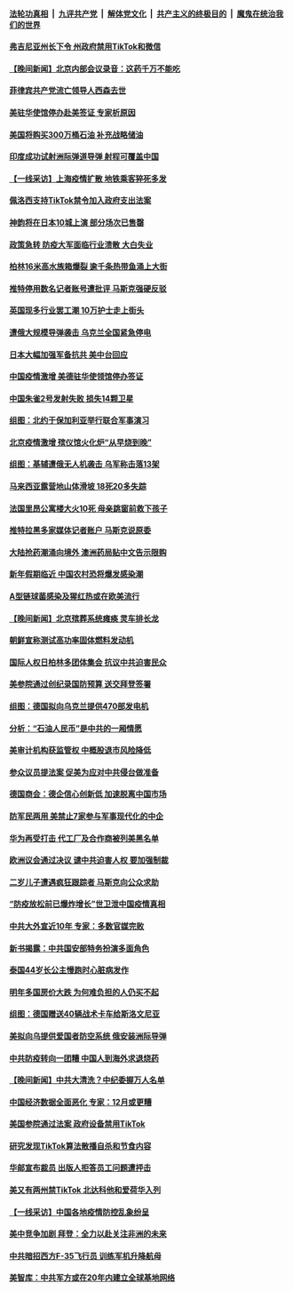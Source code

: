 ####  [法轮功真相](../../../../basic/blob/master/README.md?t=12172302) &nbsp;|&nbsp; [九评共产党](../../../../9ping.md/blob/master/README.md?t=12172302) &nbsp;|&nbsp; [解体党文化](../../../../jtdwh.md/blob/master/README.md?t=12172302)  &nbsp;|&nbsp; [共产主义的终极目的](../../../../gczydzjmd.md/blob/master/README.md?t=12172302) &nbsp;|&nbsp; [魔鬼在统治我们的世界](../../../../mgztzwmdsj.md/blob/master/README.md?t=12172302) 


#### [弗吉尼亚州长下令 州政府禁用TikTok和微信](../pages/nsc418/n13886676.md?t=12172302) 

#### [【晚间新闻】北京内部会议录音：这药千万不能吃](../pages/nsc418/n13886691.md?t=12172302) 

#### [菲律宾共产党流亡领导人西森去世](../pages/nsc418/n13886690.md?t=12172302) 

#### [美驻华使馆停办赴美签证 专家析原因](../pages/nsc418/n13886582.md?t=12172302) 

#### [美国将购买300万桶石油 补充战略储油](../pages/nsc418/n13886482.md?t=12172302) 

#### [印度成功试射洲际弹道导弹 射程可覆盖中国](../pages/nsc418/n13886447.md?t=12172302) 

#### [【一线采访】上海疫情扩散 地铁乘客猝死多发](../pages/nsc418/n13886278.md?t=12172302) 

#### [佩洛西支持TikTok禁令加入政府支出法案](../pages/nsc418/n13886373.md?t=12172302) 

#### [神韵将在日本10城上演 部分场次已售罄](../pages/nsc418/n13886036.md?t=12172302) 

#### [政策急转 防疫大军面临行业溃散 大白失业](../pages/nsc418/n13886279.md?t=12172302) 

#### [柏林16米高水族箱爆裂 逾千条热带鱼涌上大街](../pages/nsc418/n13886289.md?t=12172302) 

#### [推特停用数名记者账号遭批评 马斯克强硬反驳](../pages/nsc418/n13885785.md?t=12172302) 

#### [英国现多行业罢工潮 10万护士走上街头](../pages/nsc418/n13886355.md?t=12172302) 

#### [遭俄大规模导弹袭击 乌克兰全国紧急停电](../pages/nsc418/n13886332.md?t=12172302) 

#### [日本大幅加强军备抗共 美中台回应](../pages/nsc418/n13886331.md?t=12172302) 

#### [中国疫情激增 美德驻华使领馆停办签证](../pages/nsc418/n13886335.md?t=12172302) 

#### [中国朱雀2号发射失败 损失14颗卫星](../pages/nsc418/n13885136.md?t=12172302) 

#### [组图：北约于保加利亚举行联合军事演习](../pages/nsc418/n13886131.md?t=12172302) 

#### [北京疫情激增 殡仪馆火化炉“从早烧到晚”](../pages/nsc418/n13886237.md?t=12172302) 

#### [组图：基辅遭俄无人机袭击 乌军称击落13架](../pages/nsc418/n13886184.md?t=12172302) 

#### [马来西亚露营地山体滑坡 18死20多失踪](../pages/nsc418/n13886177.md?t=12172302) 

#### [法国里昂公寓楼大火10死 母亲跳窗前救下孩子](../pages/nsc418/n13886174.md?t=12172302) 

#### [推特拉黑多家媒体记者账户 马斯克说原委](../pages/nsc418/n13886169.md?t=12172302) 

#### [大陆抢药潮涌向境外 澳洲药局贴中文告示限购](../pages/nsc418/n13886157.md?t=12172302) 

#### [新年假期临近 中国农村恐将爆发感染潮](../pages/nsc418/n13886148.md?t=12172302) 

#### [A型链球菌感染及猩红热或在欧美流行](../pages/nsc418/n13886121.md?t=12172302) 

#### [【晚间新闻】北京殡葬系统瘫痪 灵车排长龙](../pages/nsc418/n13884579.md?t=12172302) 


#### [朝鲜宣称测试高功率固体燃料发动机](../pages/nsc418/n13886027.md?t=12172302) 

#### [国际人权日柏林多团体集会 抗议中共迫害民众](../pages/nsc418/n13885395.md?t=12172302) 

#### [美参院通过创纪录国防预算 送交拜登签署](../pages/nsc418/n13885868.md?t=12172302) 

#### [组图：德国拟向乌克兰提供470部发电机](../pages/nsc418/n13884544.md?t=12172302) 

#### [分析：“石油人民币”是中共的一厢情愿](../pages/nsc418/n13885034.md?t=12172302) 

#### [美审计机构获监管权 中概股退市风险降低](../pages/nsc418/n13885778.md?t=12172302) 

#### [参众议员提法案 促美为应对中共侵台做准备](../pages/nsc418/n13885724.md?t=12172302) 

#### [德国商会：德企信心创新低 加速脱离中国市场](../pages/nsc418/n13885710.md?t=12172302) 

#### [防军民两用 美禁止7家参与军事现代化的中企](../pages/nsc418/n13885725.md?t=12172302) 

#### [华为再受打击 代工厂及合作商被列美黑名单](../pages/nsc418/n13885714.md?t=12172302) 

#### [欧洲议会通过决议 谴中共迫害人权 要加强制裁](../pages/nsc418/n13885670.md?t=12172302) 

#### [二岁儿子遭遇疯狂跟踪者 马斯克向公众求助](../pages/nsc418/n13885686.md?t=12172302) 

#### [“防疫放松前已爆炸增长”世卫泄中国疫情真相](../pages/nsc418/n13884968.md?t=12172302) 

#### [中共大外宣近10年 专家：多数官媒完败](../pages/nsc418/n13884955.md?t=12172302) 

#### [新书揭露：中共国安部特务扮演多面角色](../pages/nsc418/n13885682.md?t=12172302) 

#### [泰国44岁长公主慢跑时心脏病发作](../pages/nsc418/n13885599.md?t=12172302) 

#### [明年多国房价大跌 为何难负担的人仍买不起](../pages/nsc418/n13885536.md?t=12172302) 

#### [组图：德国赠送40辆战术卡车给斯洛文尼亚](../pages/nsc418/n13885416.md?t=12172302) 

#### [美拟向乌提供爱国者防空系统 俄安装洲际导弹](../pages/nsc418/n13885482.md?t=12172302) 

#### [中共防疫转向一团糟 中国人到海外求退烧药](../pages/nsc418/n13885537.md?t=12172302) 

#### [【晚间新闻】中共大清洗？中纪委握万人名单](../pages/nsc418/n13885370.md?t=12172302) 


#### [中国经济数据全面恶化 专家：12月或更糟](../pages/nsc418/n13885320.md?t=12172302) 

#### [美国参院通过法案 政府设备禁用TikTok](../pages/nsc418/n13885050.md?t=12172302) 

#### [研究发现TikTok算法散播自杀和节食内容](../pages/nsc418/n13885095.md?t=12172302) 

#### [华邮宣布裁员 出版人拒答员工问题遭抨击](../pages/nsc418/n13884928.md?t=12172302) 

#### [美又有两州禁TikTok 北达科他和爱荷华入列](../pages/nsc418/n13884988.md?t=12172302) 

#### [【一线采访】中国各地疫情防控乱象纷呈](../pages/nsc418/n13884826.md?t=12172302) 

#### [美中竞争加剧 拜登：全力以赴关注非洲的未来](../pages/nsc418/n13884888.md?t=12172302) 

#### [中共暗招西方F-35飞行员 训练军机升降航母](../pages/nsc418/n13884980.md?t=12172302) 

#### [美智库：中共军方或在20年内建立全球基地网络](../pages/nsc418/n13884946.md?t=12172302) 

